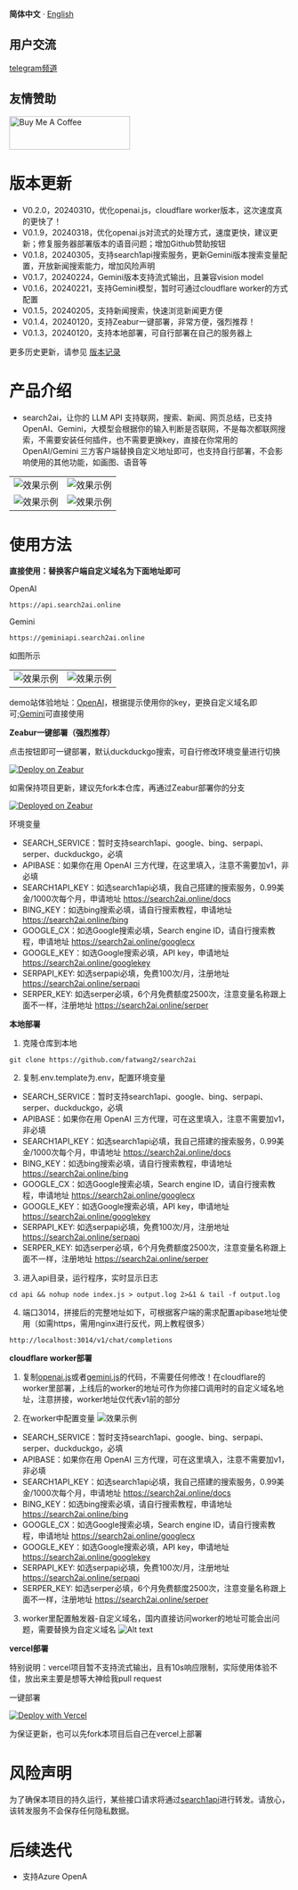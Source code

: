 
**简体中文** · [English](README-EN.md) 

## 用户交流
[telegram频道](https://sum4all.one/telegram)

## 友情赞助
<a href="https://www.buymeacoffee.com/fatwang2" target="_blank"><img src="https://cdn.buymeacoffee.com/buttons/v2/default-yellow.png" alt="Buy Me A Coffee" style="height: 60px !important;width: 217px !important;" ></a>

# 版本更新
- V0.2.0，20240310，优化openai.js，cloudflare worker版本，这次速度真的更快了！
- V0.1.9，20240318，优化openai.js对流式的处理方式，速度更快，建议更新；修复服务器部署版本的语音问题；增加Github赞助按钮
- V0.1.8，20240305，支持search1api搜索服务，更新Gemini版本搜索变量配置，开放新闻搜索能力，增加风险声明
- V0.1.7，20240224，Gemini版本支持流式输出，且兼容vision model
- V0.1.6，20240221，支持Gemini模型，暂时可通过cloudflare worker的方式配置
- V0.1.5，20240205，支持新闻搜索，快速浏览新闻更方便
- V0.1.4，20240120，支持Zeabur一键部署，非常方便，强烈推荐！
- V0.1.3，20240120，支持本地部署，可自行部署在自己的服务器上

更多历史更新，请参见 [版本记录](https://github.com/fatwang2/search2ai/releases)

# 产品介绍
- search2ai，让你的 LLM API 支持联网，搜索、新闻、网页总结，已支持OpenAI、Gemini，大模型会根据你的输入判断是否联网，不是每次都联网搜索，不需要安装任何插件，也不需要更换key，直接在你常用的 OpenAI/Gemini 三方客户端替换自定义地址即可，也支持自行部署，不会影响使用的其他功能，如画图、语音等 

<table>
    <tr>
        <td><img src="pictures/Opencatnews.png" alt="效果示例"></td>
        <td><img src="pictures/BotGem.png" alt="效果示例"></td>
    </tr>
    <tr>
        <td><img src="pictures/Lobehub.png" alt="效果示例"></td>
        <td><img src="pictures/url.png" alt="效果示例"></td>
    </tr>
</table>

# 使用方法
**直接使用：替换客户端自定义域名为下面地址即可**

OpenAI
```
https://api.search2ai.online
```
Gemini
```
https://geminiapi.search2ai.online
```

如图所示
<table>
    <tr>
        <td><img src="pictures/Opencat2.png" alt="效果示例"></td>
        <td><img src="pictures/NextChat.png" alt="效果示例"></td>
    </tr>
</table>

demo站体验地址：[OpenAI](https://search2ai.online/demo)，根据提示使用你的key，更换自定义域名即可;[Gemini](https://search2ai.online/gemini)可直接使用

**Zeabur一键部署（强烈推荐）**

点击按钮即可一键部署，默认duckduckgo搜索，可自行修改环境变量进行切换

[![Deploy on Zeabur](https://zeabur.com/button.svg)](https://zeabur.com/templates/A4HGYF?referralCode=fatwang2)

如需保持项目更新，建议先fork本仓库，再通过Zeabur部署你的分支

[![Deployed on Zeabur](https://zeabur.com/deployed-on-zeabur-dark.svg)](https://zeabur.com?referralCode=fatwang2&utm_source=fatwang2&utm_campaign=oss)

环境变量
- SEARCH_SERVICE：暂时支持search1api、google、bing、serpapi、serper、duckduckgo，必填
- APIBASE：如果你在用 OpenAI 三方代理，在这里填入，注意不需要加v1，非必填
- SEARCH1API_KEY：如选search1api必填，我自己搭建的搜索服务，0.99美金/1000次每个月，申请地址 https://search2ai.online/docs
- BING_KEY：如选bing搜索必填，请自行搜索教程，申请地址 https://search2ai.online/bing
- GOOGLE_CX：如选Google搜索必填，Search engine ID，请自行搜索教程，申请地址 https://search2ai.online/googlecx
- GOOGLE_KEY：如选Google搜索必填，API key，申请地址 https://search2ai.online/googlekey
- SERPAPI_KEY: 如选serpapi必填，免费100次/月，注册地址 https://search2ai.online/serpapi
- SERPER_KEY: 如选serper必填，6个月免费额度2500次，注意变量名称跟上面不一样，注册地址 https://search2ai.online/serper

**本地部署**
1. 克隆仓库到本地
```
git clone https://github.com/fatwang2/search2ai
```
2. 复制.env.template为.env，配置环境变量
- SEARCH_SERVICE：暂时支持search1api、google、bing、serpapi、serper、duckduckgo，必填
- APIBASE：如果你在用 OpenAI 三方代理，可在这里填入，注意不需要加v1，非必填
- SEARCH1API_KEY：如选search1api必填，我自己搭建的搜索服务，0.99美金/1000次每个月，申请地址 https://search2ai.online/docs
- BING_KEY：如选bing搜索必填，请自行搜索教程，申请地址 https://search2ai.online/bing
- GOOGLE_CX：如选Google搜索必填，Search engine ID，请自行搜索教程，申请地址 https://search2ai.online/googlecx
- GOOGLE_KEY：如选Google搜索必填，API key，申请地址 https://search2ai.online/googlekey
- SERPAPI_KEY: 如选serpapi必填，免费100次/月，注册地址 https://search2ai.online/serpapi
- SERPER_KEY: 如选serper必填，6个月免费额度2500次，注意变量名称跟上面不一样，注册地址 https://search2ai.online/serper

3. 进入api目录，运行程序，实时显示日志
```
cd api && nohup node index.js > output.log 2>&1 & tail -f output.log
```

4. 端口3014，拼接后的完整地址如下，可根据客户端的需求配置apibase地址使用（如需https，需用nginx进行反代，网上教程很多）
```
http://localhost:3014/v1/chat/completions
```

**cloudflare worker部署**
1. 复制[openai.js](https://search2ai.online/cloudflare)或者[gemini.js](https://search2ai.online/geminicf)的代码，不需要任何修改！在cloudflare的worker里部署，上线后的worker的地址可作为你接口调用时的自定义域名地址，注意拼接，worker地址仅代表v1前的部分

2. 在worker中配置变量
![效果示例](pictures/worker.png)
- SEARCH_SERVICE：暂时支持search1api、google、bing、serpapi、serper、duckduckgo，必填
- APIBASE：如果你在用 OpenAI 三方代理，可在这里填入，注意不需要加v1，非必填
- SEARCH1API_KEY：如选search1api必填，我自己搭建的搜索服务，0.99美金/1000次每个月，申请地址 https://search2ai.online/docs
- BING_KEY：如选bing搜索必填，请自行搜索教程，申请地址 https://search2ai.online/bing
- GOOGLE_CX：如选Google搜索必填，Search engine ID，请自行搜索教程，申请地址 https://search2ai.online/googlecx
- GOOGLE_KEY：如选Google搜索必填，API key，申请地址 https://search2ai.online/googlekey
- SERPAPI_KEY: 如选serpapi必填，免费100次/月，注册地址 https://search2ai.online/serpapi
- SERPER_KEY: 如选serper必填，6个月免费额度2500次，注意变量名称跟上面不一样，注册地址 https://search2ai.online/serper

3. worker里配置触发器-自定义域名，国内直接访问worker的地址可能会出问题，需要替换为自定义域名
![Alt text](pictures/域名.png)

**vercel部署**

特别说明：vercel项目暂不支持流式输出，且有10s响应限制，实际使用体验不佳，放出来主要是想等大神给我pull request

一键部署

[![Deploy with Vercel](https://vercel.com/button)](https://vercel.com/new/clone?repository-url=https%3A%2F%2Fgithub.com%2Ffatwang2%2Fsearch2ai&env=SEARCH_SERVICE&envDescription=%E6%9A%82%E6%97%B6%E6%94%AF%E6%8C%81google%E3%80%81bing%E3%80%81serpapi%E3%80%81serper%E3%80%81duckduckgo%EF%BC%8C%E5%BF%85%E5%A1%AB)

为保证更新，也可以先fork本项目后自己在vercel上部署

# 风险声明
为了确保本项目的持久运行，某些接口请求将通过[search1api](https://search.search2ai.one)进行转发。请放心，该转发服务不会保存任何隐私数据。

# 后续迭代
- 支持Azure OpenA